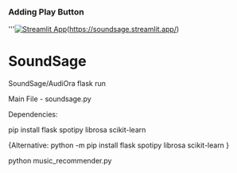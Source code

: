 ### Adding Play Button
'''[![Streamlit App](https://static.streamlit.io/badges/streamlit_badge_black_white.svg)](https://<your-custom-subdomain>.streamlit.app)(https://soundsage.streamlit.app/)

# SoundSage
SoundSage/AudiOra
 flask run 

Main File - soundsage.py

Dependencies:

pip install flask spotipy librosa scikit-learn 

{Alternative:
python -m pip install flask spotipy librosa scikit-learn 
}

python music_recommender.py   
